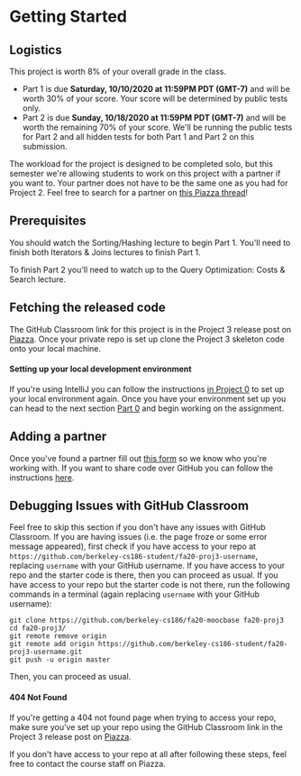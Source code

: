 # Getting Started

## Logistics

This project is worth 8% of your overall grade in the class. 

* Part 1 is due **Saturday, 10/10/2020 at 11:59PM PDT (GMT-7)** and will be worth 30% of your score. Your score will be determined by public tests only.
* Part 2 is due **Sunday, 10/18/2020 at 11:59PM PDT (GMT-7)** and will be worth the remaining 70% of your score. We'll be running the public tests for Part 2 and all hidden tests for both Part 1 and Part 2 on this submission.

The workload for the project is designed to be completed solo, but this semester we're allowing students to work on this project with a partner if you want to. Your partner does not have to be the same one as you had for Project 2. Feel free to search for a partner on [this Piazza thread](https://piazza.com/class/kducz9b1i3h78i?cid=5)!

## Prerequisites

You should watch the Sorting/Hashing lecture to begin Part 1. You'll need to finish both Iterators & Joins lectures to finish Part 1.

To finish Part 2 you'll need to watch up to the Query Optimization: Costs & Search lecture.

## Fetching the released code

The GitHub Classroom link for this project is in the Project 3 release post on [Piazza](https://piazza.com/class/). Once your private repo is set up clone the Project 3 skeleton code onto your local machine.

#### Setting up your local development environment

If you're using IntelliJ you can follow the instructions [in Project 0](../proj0/getting-started.md#setting-up-your-local-development-environment) to set up your local environment again. Once you have your environment set up you can head to the next section [Part 0](skeleton-code.md) and begin working on the assignment.

## Adding a partner

Once you've found a partner fill out [this form](https://forms.gle/gHif9nNmHoJSpKB37) so we know who you're working with. If you want to share code over GitHub you can follow the instructions [here](../../common/adding-a-partner-on-github.md).

## Debugging Issues with GitHub Classroom

Feel free to skip this section if you don't have any issues with GitHub Classroom. If you are having issues \(i.e. the page froze or some error message appeared\), first check if you have access to your repo at `https://github.com/berkeley-cs186-student/fa20-proj3-username`, replacing `username` with your GitHub username. If you have access to your repo and the starter code is there, then you can proceed as usual. If you have access to your repo but the starter code is not there, run the following commands in a terminal \(again replacing `username` with your GitHub username\):

```text
git clone https://github.com/berkeley-cs186/fa20-moocbase fa20-proj3
cd fa20-proj3/
git remote remove origin
git remote add origin https://github.com/berkeley-cs186-student/fa20-proj3-username.git
git push -u origin master
```

Then, you can proceed as usual.

#### 404 Not Found

If you're getting a 404 not found page when trying to access your repo, make sure you've set up your repo using the GitHub Classroom link in the Project 3 release post on [Piazza](https://piazza.com/class/).

If you don't have access to your repo at all after following these steps, feel free to contact the course staff on Piazza.

